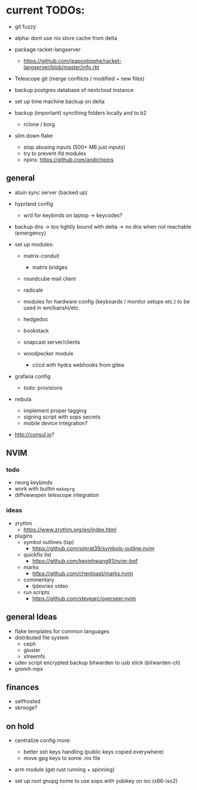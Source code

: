 # current TODOs:

- git fuzzy

- alpha: dont use nix store cache from delta

- package racket-langserver
    - https://github.com/jeapostrophe/racket-langserver/blob/master/info.rkt

- Telescope git (merge conflicts / modified + new files)

- backup postgres database of nextcloud instance
- set up time machine backup on delta

- backup (important) syncthing folders locally and to b2
    - rclone / borg

- slim down flake
    - stop abusing inputs (500+ MB just inputs)
    - try to prevent ifd modules
    - npins: https://github.com/andir/npins

## general

- atuin sync server (backed up)

- hyprland config
    - w/d for keybinds on laptop -> keycodes?

- backup dns -> too tightly bound with delta -> no dns when not reachable (emergency)

- set up modules:
    - matrix-conduit
        - matrix bridges

    - roundcube mail client
    - radicale

    - modules for hardware config (keyboards / monitor setups etc.) to be used in wm/kanshi/etc.

    - hedgedoc
    - bookstack
    - snapcast server/clients

    - woodpecker module
        - ci/cd with hydra webhooks from gitea

- grafana config
    - todo: provisions

- nebula
    - implement proper tagging
    - signing script with sops secrets
    - mobile device integration?

- http://consul.io?

## NVIM

### todo

- neorg keybinds
- work with builtin `makeprg`
- diffviewopen telescope integration

### ideas

- zrythm
    - https://www.zrythm.org/en/index.html
- plugins
    - symbol outlines (lsp)
        - https://github.com/simrat39/symbols-outline.nvim
    - quickfix list
        - https://github.com/kevinhwang91/nvim-bqf
    - marks
        - https://github.com/chentoast/marks.nvim
    - commentary
        - tjdevries video
    - run scripts
        - https://github.com/stevearc/overseer.nvim

## general Ideas

- flake templates for common languages
- distributed file system
    - ceph
    - gluster
    - xtreemfs
- udev script encrypted backup bitwarden to usb stick (bitwarden-cli)
- gromit-mpx

## finances

- selfhosted
- skrooge?

## on hold

- centralize config more:
    - better ssh keys handling (public keys copied everywhere)
    - move gpg keys to some .nix file

- arm module (get rust running + spinning)
- set up root gnupg home to use sops with yubikey on iso (x86-iso2)

